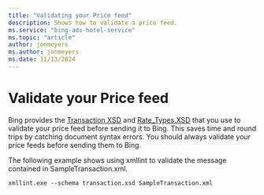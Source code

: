 ```yaml
---
title: "Validating your Price feed"
description: Shows how to validate a price feed.
ms.service: "bing-ads-hotel-service"
ms.topic: "article"
author: jonmeyers
ms.author: jonmeyers
ms.date: 11/13/2024
---
```


# Validate your Price feed

Bing provides the [Transaction XSD](https://bhacstatic.blob.core.windows.net/schemas/transaction.xsd) and [Rate_Types.XSD](https://bhacstatic.blob.core.windows.net/schemas/rate_types.xsd) that you use to validate your price feed before sending it to Bing. This saves time and round trips by catching document syntax errors. You should always validate your price feeds before sending them to Bing.

The following example shows using xmllint to validate the message contained in SampleTransaction.xml.

```
xmllint.exe --schema transaction.xsd SampleTransaction.xml
```
